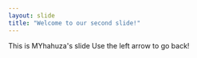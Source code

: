 ```yaml
---
layout: slide
title: "Welcome to our second slide!"
---
```

This is MYhahuza's slide
Use the left arrow to go back! 
